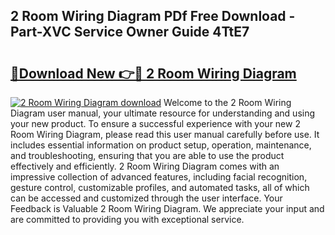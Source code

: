 ## 2 Room Wiring Diagram PDf Free Download - Part-XVC Service Owner Guide 4TtE7

# <h2><a href="http://dfhj5f.blite.top/?on=2+Room+Wiring+Diagram">🔗Download New 👉🔴 2 Room Wiring Diagram</a></h2>

[![2 Room Wiring Diagram download](https://i.imgur.com/lujVjoI.png)](http://dfhj5f.blite.top/?on=2+Room+Wiring+Diagram)
Welcome to the 2 Room Wiring Diagram user manual, your ultimate resource for understanding and using your new product. To ensure a successful experience with your new 2 Room Wiring Diagram, please read this user manual carefully before use. It includes essential information on product setup, operation, maintenance, and troubleshooting, ensuring that you are able to use the product effectively and efficiently. 2 Room Wiring Diagram comes with an impressive collection of advanced features, including facial recognition, gesture control, customizable profiles, and automated tasks, all of which can be accessed and customized through the user interface. Your Feedback is Valuable 2 Room Wiring Diagram. We appreciate your input and are committed to providing you with exceptional service.
